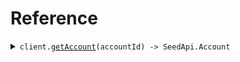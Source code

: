 # Reference

<details><summary><code>client.<a href="/src/Client.ts">getAccount</a>(accountId) -> SeedApi.Account</code></summary>
<dl>
<dd>

#### 🔌 Usage

<dl>
<dd>

<dl>
<dd>

```typescript
await client.getAccount("string");
```

</dd>
</dl>
</dd>
</dl>

#### ⚙️ Parameters

<dl>
<dd>

<dl>
<dd>

**accountId:** `string`

</dd>
</dl>

<dl>
<dd>

**requestOptions:** `SeedApiClient.RequestOptions`

</dd>
</dl>
</dd>
</dl>

</dd>
</dl>
</details>

##
